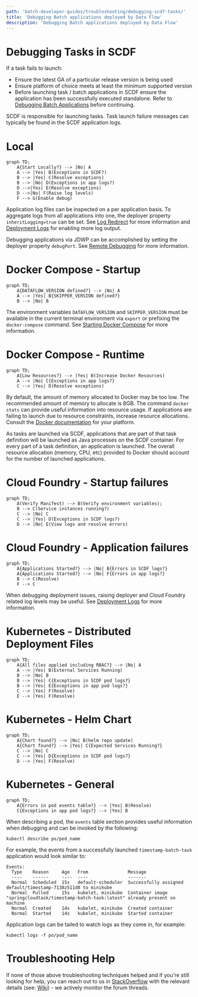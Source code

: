 ```yaml
---
path: 'batch-developer-guides/troubleshooting/debugging-scdf-tasks/'
title: 'Debugging Batch applications deployed by Data Flow'
description: 'Debugging Batch applications deployed by Data Flow'
---
```


# Debugging Tasks in SCDF

If a task fails to launch:

- Ensure the latest GA of a particular release version is being used
- Ensure platform of choice meets at least the minimum supported version
- Before launching task / batch applications in SCDF ensure the application has been successfully executed standalone. Refer to [Debugging Batch Applications](%currentPath%/batch-developer-guides/troubleshooting/debugging-task-apps/) before continuing.

SCDF is responsible for launching tasks.
Task launch failure messages can typically be found in the SCDF application logs.

# Local

```mermaid
graph TD;
    A{Start Locally?} --> |No| A
    A --> |Yes| B(Exceptions in SCDF?)
	B --> |Yes| C(Resolve exceptions)
	B --> |No| D(Exceptions in app logs?)
	D -->|Yes| E(Resolve exceptions)
	D -->|No| F(Raise log levels)
    F --> G(Enable debug)
```

Application log files can be inspected on a per application basis.
To aggregate logs from all applications into one, the deployer property `inheritLogging=true` can be set.
See
[Log Redirect](http://docs.spring.io/spring-cloud-dataflow/docs/current/reference/htmlsingle/#_log_redirect)
for more information and [Deployment Logs](http://docs.spring.io/spring-cloud-dataflow/docs/current/reference/htmlsingle/#troubleshooting-deployment-logs) for enabling more log output.

Debugging applications via JDWP can be accomplished by setting the deployer property `debugPort`.
See [Remote Debugging](http://docs.spring.io/spring-cloud-dataflow/docs/current/reference/htmlsingle/#_remote_debugging) for more information.

# Docker Compose - Startup

```mermaid
graph TD;
    A{DATAFLOW_VERSION defined?} --> |No| A
    A --> |Yes| B{SKIPPER_VERSION defined?}
	B --> |No| B
```

The environment variables `DATAFLOW_VERSION` and `SKIPPER_VERSION` must be available in the current terminal environment via `export` or prefixing the `docker-compose` command.
See [Starting Docker Compose](http://docs.spring.io/spring-cloud-dataflow/docs/current/reference/htmlsingle/#getting-started-local-deploying-spring-cloud-dataflow-docker-starting) for more information.

# Docker Compose - Runtime

```mermaid
graph TD;
    A{Low Resources?} --> |Yes| B(Increase Docker Resources)
    A --> |No| C{Exceptions in app logs?}
	C --> |Yes| D(Resolve exceptions)
```

By default, the amount of memory allocated to Docker may be too low.
The recommended amount of memory to allocate is 8GB.
The command `docker stats` can provide useful information into resource usage.
If applications are failing to launch due to resource constraints, increase resource allocations.
Consult the [Docker documentation](https://docs.docker.com/) for your platform.

As tasks are launched via SCDF, applications that are part of that task definition will be launched as Java processes on the SCDF container.
For every part of a task definition, an application is launched.
The overall resource allocation (memory, CPU, etc) provided to Docker should account for the number of launched applications.

# Cloud Foundry - Startup failures

```mermaid
graph TD;
    A(Verify Manifest) --> B(Verify environment variables);
    B --> C(Service instances running?)
    C --> |No| C
    C --> |Yes| D(Exceptions in SCDF logs?)
    D --> |No| E(View logs and resolve errors)
```

# Cloud Foundry - Application failures

```mermaid
graph TD;
    A{Applications Started?} --> |No| B{Errors in SCDF logs?}
    A{Applications Started?} --> |No| F{Errors in app logs?}
    B --> C(Resolve)
	F --> C
```

When debugging deployment issues, raising deployer and Cloud Foundry related log levels may be useful.
See [Deployment Logs](http://docs.spring.io/spring-cloud-dataflow/docs/current/reference/htmlsingle/#troubleshooting-deployment-logs) for more information.

# Kubernetes - Distributed Deployment Files

```mermaid
graph TD;
    A{All files applied including RBAC?} --> |No| A
    A --> |Yes| B(External Services Running)
	B --> |No| B
	B --> |Yes| C{Exceptions in SCDF pod logs?}
	B --> |Yes| E{Exceptions in app pod logs?}
	C --> |Yes| F(Resolve)
	E --> |Yes| F(Resolve)
```

# Kubernetes - Helm Chart

```mermaid
graph TD;
    A{Chart found?} --> |No| B(helm repo update)
    A{Chart found?} --> |Yes| C{Expected Services Running?}
	C --> |No| C
	C --> |Yes| D{Exceptions in SCDF pod logs?}
	D --> |Yes| F(Resolve)
```

# Kubernetes - General

```mermaid
graph TD;
    A{Errors in pod events table?} --> |Yes| B(Resolve)
    C{Exceptions in app pod logs?} --> |Yes| B
```

When describing a pod, the `events` table section provides useful information when debugging and can be invoked by the following:

`kubectl describe po/pod_name`

For example, the events from a successfully launched `timestamp-batch-task` application would look similar to:

```
Events:
  Type    Reason     Age   From               Message
  ----    ------     ----  ----               -------
  Normal  Scheduled  15s   default-scheduler  Successfully assigned default/timestamp-7138z511d8 to minikube
  Normal  Pulled     15s   kubelet, minikube  Container image "springcloudtask/timestamp-batch-task:latest" already present on machine
  Normal  Created    14s   kubelet, minikube  Created container
  Normal  Started    14s   kubelet, minikube  Started container
```

Application logs can be tailed to watch logs as they come in, for example:

`kubectl logs -f po/pod_name`

# Troubleshooting Help

If none of those above troubleshooting techniques helped and if you're still looking for help, you can reach out to us in [StackOverflow](https://stackoverflow.com/tags/spring-cloud-dataflow/) with the relevant details (see: [Wiki](https://github.com/spring-cloud/spring-cloud-dataflow/wiki/Reporting-Issues)) - we actively monitor the forum threads.

